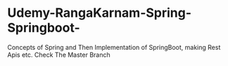 # Udemy-RangaKarnam-Spring-Springboot-
Concepts of Spring and Then Implementation of SpringBoot, making Rest Apis etc.
Check The Master Branch
